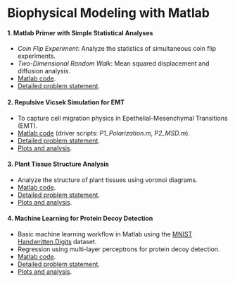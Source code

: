 # Biophysical Modeling with Matlab

#### 1. Matlab Primer with Simple Statistical Analyses   
- <i>Coin Flip Experiment</i>: Analyze the statistics of simultaneous coin flip experiments.
- <i>Two-Dimensional Random Walk</i>: Mean squared displacement and diffusion analysis.
- [Matlab code](./a0_matlab-primer).
- [Detailed problem statement](./A0_matlab-primer/assets/a0_problem-definition.pdf).

#### 2. Repulsive Vicsek Simulation for EMT 
- To capture cell migration physics in Epethelial-Mesenchymal Transitions (EMT).
- [Matlab code](./a1_repulsive-vicsek-simulation) (driver scripts: _P1_Polarization.m_, _P2_MSD.m_).
- [Detailed problem statement](./a1_repulsive-vicsek-simulation/assets//a1_problem-definition.pdf).
- [Plots and analysis](./A1_repulsive-vicsek-simulation/assets/submission).

#### 3. Plant Tissue Structure Analysis

- Analyze the structure of plant tissues using voronoi diagrams.
- [Matlab code](./A2_plant-tissue-structure).
- [Detailed problem statement](./A2_plant-tissue-structure/assets/A2_Problem-Definition.pdf).
- [Plots and analysis](./A2_plant-tissue-structure/outputs).

#### 4. Machine Learning for Protein Decoy Detection

- Basic machine learning workflow in Matlab using the [MNIST Handwritten Digits](https://git-disl.github.io/GTDLBench/datasets/mnist_datasets/) dataset.
- Regression using multi-layer perceptrons for protein decoy detection.
- [Matlab code](./A3_ml-for-protein-decoy).
- [Detailed problem statement](./A3_ml-for-protein-decoy/assets/A3_Problem-Definition.pdf).
- [Plots and analysis](./A3_ml-for-protein-decoy/outputs).
